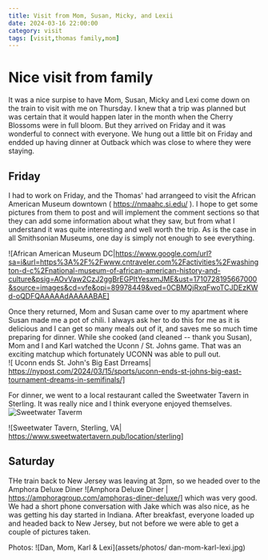 ```yaml
---
title: Visit from Mom, Susan, Micky, and Lexii
date: 2024-03-16 22:00:00
category: visit
tags: [visit,thomas family,mom]
---
```

# Nice visit from family
It was a nice surpise to have Mom, Susan, Micky and Lexi come down on the train to visit with me on Thursday.  I knew that a trip was planned but was certain that it would happen later in the month when the Cherry Blossoms were in full bloom.  But they arrived on Friday and it was wonderful to connect with everyone.    We hung out a little bit on Friday and endded up having dinner at Outback which was close to where they were staying.

## Friday
I had to work on Friday, and the Thomas' had arrangeed to visit the African American Museum downtown ( https://nmaahc.si.edu/ ).   I hope to get some pictures from them to post and will implement the comment sections so that they can add some information about what they saw, but from what I understand it was quite interesting and well worth the trip.  As is the case in all Smithsonian Museums, one day is simply not enough to see everything.

![African American Museum DC|https://www.google.com/url?sa=i&url=https%3A%2F%2Fwww.cntraveler.com%2Factivities%2Fwashington-d-c%2Fnational-museum-of-african-american-history-and-culture&psig=AOvVaw2CzJ2ggBrEGPItYesxmJME&ust=1710728195667000&source=images&cd=vfe&opi=89978449&ved=0CBMQjRxqFwoTCJDEzKWd-oQDFQAAAAAdAAAAABAE]

Once thery returned, Mom and Susan came over to my apartment where Susan made me a pot of chili.  I always ask her to do this for me as it is delicious and I can get so many meals out of it, and saves me so much time preparing for dinner.   While she cooked (and cleaned -- thank you Susan), Mom and I and Karl watched the Uconn / St. Johns game.  That was an exciting matchup which fortunately UCONN was able to pull out.   
![ Uconn ends St. John's Big East Drreams| https://nypost.com/2024/03/15/sports/uconn-ends-st-johns-big-east-tournament-dreams-in-semifinals/]

For dinner, we went to a local restaurant called the Sweetwater Tavern in Sterling.  It was really nice and I think everyone enjoyed themselves.  
![Sweetwater Taverm](https://www.sweetwatertavern.pub/location/sterling)

![Sweetwater Tavern, Sterling, VA| https://www.sweetwatertavern.pub/location/sterling]

## Saturday
THe train back to New Jersey was leaving at 3pm, so we headed over to the Amphora Deluxe Diner ![Amphora Deluxe Diner | https://amphoragroup.com/amphoras-diner-deluxe/] which was very good.  We had a short phone conversation with Jake which was also nice, as he was getting his day started in Indiana.  After breakfast, everyone loaded up and headed back to New Jersey, but not before we were able to get a couple of pictures taken.

Photos:
![Dan, Mom, Karl & Lexi](assets/photos/ dan-mom-karl-lexi.jpg)

